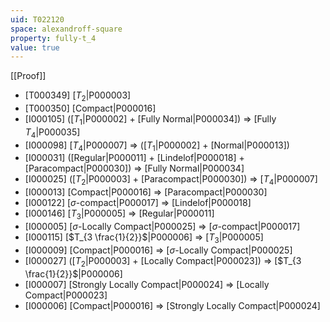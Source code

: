 ```yaml
---
uid: T022120
space: alexandroff-square
property: fully-t_4
value: true
---
```

[[Proof]]

* [T000349] [$T_2$|P000003]
* [T000350] [Compact|P000016]
* [I000105] ([$T_1$|P000002] + [Fully Normal|P000034]) => [Fully $T_4$|P000035]
* [I000098] [$T_4$|P000007] => ([$T_1$|P000002] + [Normal|P000013])
* [I000031] ([Regular|P000011] + [Lindelof|P000018] + [Paracompact|P000030]) => [Fully Normal|P000034]
* [I000025] ([$T_2$|P000003] + [Paracompact|P000030]) => [$T_4$|P000007]
* [I000013] [Compact|P000016] => [Paracompact|P000030]
* [I000122] [$\sigma$-compact|P000017] => [Lindelof|P000018]
* [I000146] [$T_3$|P000005] => [Regular|P000011]
* [I000005] [$\sigma$-Locally Compact|P000025] => [$\sigma$-compact|P000017]
* [I000115] [$T_{3 \frac{1}{2}}$|P000006] => [$T_3$|P000005]
* [I000009] [Compact|P000016] => [$\sigma$-Locally Compact|P000025]
* [I000027] ([$T_2$|P000003] + [Locally Compact|P000023]) => [$T_{3 \frac{1}{2}}$|P000006]
* [I000007] [Strongly Locally Compact|P000024] => [Locally Compact|P000023]
* [I000006] [Compact|P000016] => [Strongly Locally Compact|P000024]

